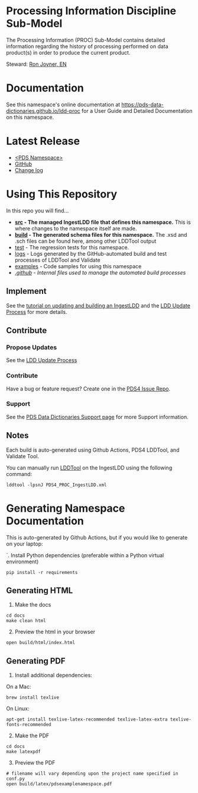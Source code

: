 # Processing Information Discipline Sub-Model
The Processing Information (PROC) Sub-Model contains detailed information regarding the history of processing performed on data product(s) in order to produce the current product.

Steward: [Ron Joyner, EN](mailto:ronald.joyner@jpl.nasa.gov)

# Documentation

See this namespace's online documentation at https://pds-data-dictionaries.github.io/ldd-proc for a User Guide and Detailed Documentation on this namespace.


# Latest Release

<!-- UPDATE NEEDED - Replace <PDS Namespace> with namespace name and modify the URL to have #namespace-id at the end, e.g. #disp, #geom, etc. -->
* [&lt;PDS Namespace&gt;](https://pds.nasa.gov/datastandards/dictionaries/#proc)
* [GitHub](../../releases/latest)
* [Change log](CHANGELOG.md)

# Using This Repository
In this repo you will find...
* **[src](src) - The managed IngestLDD file that defines this namespace.** This is where changes to the namespace itself are made.
* **[build](build) - The generated schema files for this namespace.** The .xsd and .sch files can be found here, among other LDDTool output
* [test](test) - The regression tests for this namespace.
* [logs](logs) - Logs generated by the GitHub-automated build and test processes of LDDTool and Validate
* [examples](examples) - Code samples for using this namespace
* _[.github](.github) - Internal files used to manage the automated build processes_

## Implement

See the [tutorial on updating and building an IngestLDD](https://pds-data-dictionaries.github.io/support/tutorials.html#ldd-update-and-build-tutorial) and the [LDD Update Process](https://pds-data-dictionaries.github.io/development/ldd-update.html) for more details.


## Contribute

### Propose Updates
See the [LDD Update Process](https://pds-data-dictionaries.github.io/development/ldd-update.html)


### Contribute
Have a bug or feature request? Create one in the [PDS4 Issue Repo](https://github.com/pds-data-dictionaries/PDS4-LDD-Issue-Repo/issues/new/choose).


### Support
See the [PDS Data Dictionaries Support page](https://pds-data-dictionaries.github.io/support/contribute.html) for more Support information.


## Notes
Each build is auto-generated using Github Actions, PDS4 LDDTool, and Validate Tool.

You can manually run [LDDTool](https://nasa-pds.github.io/pds4-information-model/model-lddtool/index.html) on the IngestLDD using the following command:

```
lddtool -lpsnJ PDS4_PROC_IngestLDD.xml
```

# Generating Namespace Documentation
This is auto-generated by Github Actions, but if you would like to generate on your laptop:

`. Install Python dependencies (preferable within a Python virtual environment)
```
pip install -r requirements
```

## Generating HTML

1. Make the docs
```
cd docs
make clean html
```

2. Preview the html in your browser
```
open build/html/index.html
```

## Generating PDF

1. Install additional dependencies:

On a Mac:
```
brew install texlive
```

On Linux:
```
apt-get install texlive-latex-recommended texlive-latex-extra texlive-fonts-recommended 
```

2. Make the PDF
```
cd docs
make latexpdf
```

3. Preview the PDF
```
# filename will vary depending upon the project name specified in conf.py
open build/latex/pdsexamplenamespace.pdf
```

